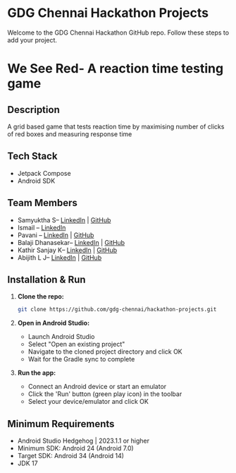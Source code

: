 # GDG Chennai Hackathon Projects

Welcome to the GDG Chennai Hackathon GitHub repo. Follow these steps to add your project.

# We See Red- A reaction time testing game

## Description

A grid based game that tests reaction time by maximising number of clicks of red boxes and measuring response time

## Tech Stack

- Jetpack Compose
- Android SDK

## Team Members

- Samyuktha S– [LinkedIn](https://www.linkedin.com/in/samyuktha24) | [GitHub](https://github.com/samyuktha2004)
- Ismail – [LinkedIn](https://www.linkedin.com/in/ismail-fareed) 
- Pavani – [LinkedIn](https://www.linkedin.com/in/pavani-kankanampati) | [GitHub](https://github.com/pavani-2003)
- Balaji Dhanasekar– [LinkedIn](https://www.linkedin.com/in/balaji-dhanasekar-36948025) | [GitHub](https://github.com/jicse)
- Kathir Sanjay K– [LinkedIn](https://www.linkedin.com/in/) | [GitHub](https://github.com/kathirsanjay)
- Abijith L J– [LinkedIn](https://www.linkedin.com/in/abijith-lj) | [GitHub](https://github.com/abijithlj)


## Installation & Run

1. **Clone the repo:**
   ```bash
   git clone https://github.com/gdg-chennai/hackathon-projects.git
   ```

2. **Open in Android Studio:**
   - Launch Android Studio
   - Select "Open an existing project"
   - Navigate to the cloned project directory and click OK
   - Wait for the Gradle sync to complete

3. **Run the app:**
   - Connect an Android device or start an emulator
   - Click the 'Run' button (green play icon) in the toolbar
   - Select your device/emulator and click OK

## Minimum Requirements

- Android Studio Hedgehog | 2023.1.1 or higher
- Minimum SDK: Android 24 (Android 7.0)
- Target SDK: Android 34 (Android 14)
- JDK 17

````
